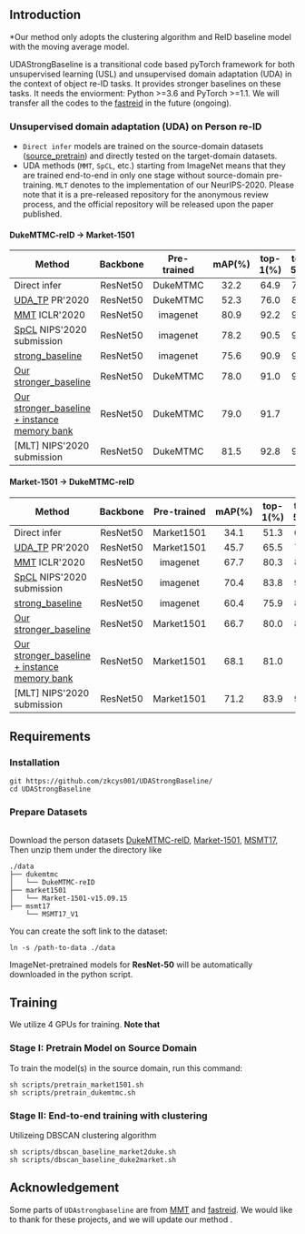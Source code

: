 ## Introduction

*Our method only adopts the clustering algorithm and ReID baseline model with the moving average model.

UDAStrongBaseline is a transitional code based pyTorch framework for both unsupervised learning (USL) 
and unsupervised domain adaptation (UDA) in the context of object re-ID tasks. It provides stronger 
baselines on these tasks. It needs the enviorment: Python >=3.6 and PyTorch >=1.1. We will transfer all the codes to the [fastreid](https://github.com/JDAI-CV/fast-reid) in the future (ongoing).


### Unsupervised domain adaptation (UDA) on Person re-ID

- `Direct infer` models are trained on the source-domain datasets 
([source_pretrain]()) and directly tested on the target-domain datasets.
- UDA methods (`MMT`, `SpCL`, etc.) starting from ImageNet means that they are trained end-to-end 
in only one stage without source-domain pre-training. `MLT` denotes to the implementation of our NeurIPS-2020. 
Please note that it is a pre-released repository for the anonymous review process, and the official 
repository will be released upon the paper published.

#### DukeMTMC-reID -> Market-1501

| Method | Backbone | Pre-trained | mAP(%) | top-1(%) | top-5(%) | top-10(%) | Train time |
| ----- | :------: | :---------: | :----: | :------: | :------: | :-------: | :------: | 
| Direct infer | ResNet50 | DukeMTMC | 32.2 | 64.9 | 78.7 | 83.4 | ~1h | 
| [UDA_TP](https://github.com/open-mmlab/OpenUnReID/) PR'2020| ResNet50 | DukeMTMC | 52.3 | 76.0 | 87.8 | 91.9 | ~2h | 
| [MMT](https://github.com/open-mmlab/OpenUnReID/) ICLR'2020| ResNet50 | imagenet | 80.9 | 92.2 | 97.6 | 98.4 | ~6h |
| [SpCL](https://github.com/open-mmlab/OpenUnReID/) NIPS'2020 submission| ResNet50 | imagenet | 78.2 | 90.5 | 96.6 | 97.8 | ~3h |
| [strong_baseline](https://github.com/open-mmlab/OpenUnReID/) | ResNet50 | imagenet | 75.6 | 90.9 | 96.6 | 97.8 | ~3h | 
| [Our stronger_baseline](https://github.com/JDAI-CV/fast-reid) | ResNet50 | DukeMTMC | 78.0 | 91.0 | 96.4 | 97.7 | ~3h |
| [Our stronger_baseline + instance memory bank](https://github.com/JDAI-CV/fast-reid) | ResNet50 | DukeMTMC | 79.0 | 91.7 |- | - | ~5h |
| [MLT] NIPS'2020 submission| ResNet50 | DukeMTMC | 81.5| 92.8| 96.8| 97.9 | ~ |

#### Market-1501 -> DukeMTMC-reID

| Method | Backbone | Pre-trained | mAP(%) | top-1(%) | top-5(%) | top-10(%) | Train time |
| ----- | :------: | :---------: | :----: | :------: | :------: | :-------: | :------: | 
| Direct infer | ResNet50 | Market1501 | 34.1 | 51.3 | 65.3 | 71.7 | ~1h | 
| [UDA_TP](https://github.com/open-mmlab/OpenUnReID/) PR'2020| ResNet50 | Market1501 | 45.7 | 65.5 | 78.0 | 81.7 | ~2h |
| [MMT](https://github.com/open-mmlab/OpenUnReID/) ICLR'2020| ResNet50 | imagenet | 67.7 | 80.3 | 89.9 | 92.9 | ~6h |
| [SpCL](https://github.com/open-mmlab/OpenUnReID/) NIPS'2020 submission | ResNet50 | imagenet | 70.4 | 83.8 | 91.2 | 93.4 | ~3h |
| [strong_baseline](https://github.com/open-mmlab/OpenUnReID/) | ResNet50 | imagenet | 60.4 | 75.9 | 86.2 | 89.8 | ~3h |
| [Our stronger_baseline](https://github.com/JDAI-CV/fast-reid) | ResNet50 | Market1501 | 66.7 | 80.0 | 89.2 | 92.2  | ~3h |
| [Our stronger_baseline + instance memory bank](https://github.com/JDAI-CV/fast-reid) | ResNet50 | Market1501 | 68.1 | 81.0 | - | -  | ~5h |
| [MLT] NIPS'2020 submission| ResNet50 | Market1501 | 71.2 |83.9| 91.5| 93.2| ~ |

## Requirements

### Installation

```shell
git https://github.com/zkcys001/UDAStrongBaseline/
cd UDAStrongBaseline

```

### Prepare Datasets

```shell
```
Download the person datasets [DukeMTMC-reID](https://arxiv.org/abs/1609.01775), [Market-1501](https://drive.google.com/file/d/0B8-rUzbwVRk0c054eEozWG9COHM/view), [MSMT17](https://arxiv.org/abs/1711.08565), Then unzip them under the directory like
```
./data
├── dukemtmc
│   └── DukeMTMC-reID
├── market1501
│   └── Market-1501-v15.09.15
├── msmt17
    └── MSMT17_V1

```

You can create the soft link to the dataset:
```shell
ln -s /path-to-data ./data
```

ImageNet-pretrained models for **ResNet-50** will be automatically downloaded in the python script.


## Training

We utilize 4 GPUs for training. **Note that**


### Stage I: Pretrain Model on Source Domain
To train the model(s) in the source domain, run this command:
```shell
sh scripts/pretrain_market1501.sh
sh scripts/pretrain_dukemtmc.sh
```


### Stage II: End-to-end training with clustering

Utilizeing DBSCAN clustering algorithm

```shell
sh scripts/dbscan_baseline_market2duke.sh
sh scripts/dbscan_baseline_duke2market.sh
```



## Acknowledgement

Some parts of `UDAstrongbaseline` are from [MMT](https://github.com/yxgeee/MMT) 
and [fastreid](https://github.com/JDAI-CV/fast-reid). We would like to thank for these projects, 
and we will update our method .

